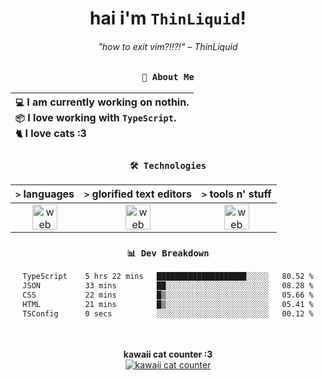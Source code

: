 <div align="center">
  
  # hai i'm `ThinLiquid`!
  ###### "how to exit vim?!!?!" – ThinLiquid
  
  ### `👤 About Me`

  | `💻`  I am currently working on **nothin**.<br/>`📦`  I love working with `TypeScript`.</br>`🐈`  I love cats :3 |
  |:---|

  
  ### `🛠️ Technologies`
  
  | `>` **languages**  | `>` **glorified text editors** | `>` **tools n' stuff** |
  |:------------------:|:------------------------------:|:----------------------:|
  | <img src="https://skillicons.dev/icons?i=ts,js,svelte,astro" alt="web dev" height="40"/> | <img src="https://skillicons.dev/icons?i=vscode,neovim" alt="web dev" height="40"/> | <img src="https://skillicons.dev/icons?i=bun,figma,bash,git,photoshop" alt="web dev" height="40"/> |
  
  ### `📊 Dev Breakdown`
  
  <!--START_SECTION:waka-->

```txt
TypeScript    5 hrs 22 mins   ████████████████████░░░░░   80.52 %
JSON          33 mins         ██░░░░░░░░░░░░░░░░░░░░░░░   08.28 %
CSS           22 mins         █▒░░░░░░░░░░░░░░░░░░░░░░░   05.66 %
HTML          21 mins         █▒░░░░░░░░░░░░░░░░░░░░░░░   05.41 %
TSConfig      0 secs          ░░░░░░░░░░░░░░░░░░░░░░░░░   00.12 %
```

<!--END_SECTION:waka-->
  
  <br/><br/>
  <b>kawaii cat counter :3</b><br/>
  [![kawaii cat counter](https://count.getloli.com/get/@ThinLiquid?theme=moebooru)](https://moe-counter.glitch.me)
</div>

